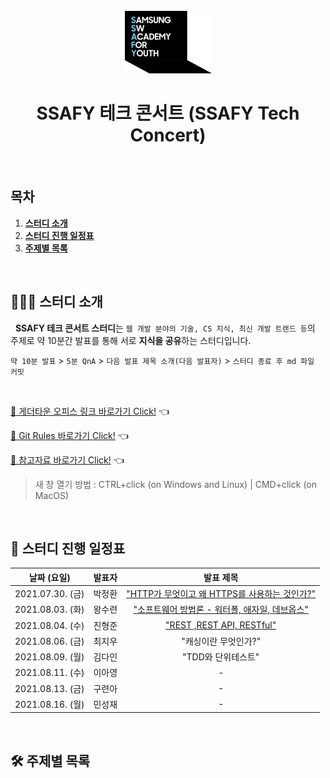 <div align="center">
  <br />
  <img src="./images/ssafy_main_logo.png" alt="SSAFY" />
  <br />
  <h1>SSAFY 테크 콘서트 (SSAFY Tech Concert)</h1>
  <br />
</div>

## 목차

1. [**스터디 소개**](#1)
2. [**스터디 진행 일정표**](#2)
3. [**주제별 목록**](#3)

<br />

<div id="1"></div>

## 💁🏻‍♂ 스터디 소개

&nbsp;&nbsp;**SSAFY 테크 콘서트 스터디**는 `웹 개발 분야의 기술, CS 지식, 최신 개발 트랜드 등`의 주제로 약 10분간 발표를 통해 서로 **지식을 공유**하는 스터디입니다.

`약 10분 발표` > `5분 QnA` > `다음 발표 제목 소개(다음 발표자)` > `스터디 종료 후 md 파일 커밋`

<br />

[🔗 게더타운 오피스 링크 바로가기 Click!](https://gather.town/invite?token=g5VISkik) 👈

[🔗 Git Rules 바로가기 Click!](https://github.com/ssafy-tech-concert/ssafy-tech-concert/tree/master/rules) 👈

[🔗 참고자료 바로가기 Click!](https://github.com/ssafy-tech-concert/ssafy-tech-concert/tree/master/reference) 👈

> 새 창 열기 방법 : CTRL+click (on Windows and Linux) | CMD+click (on MacOS)

<br />

<div id="2"></div>

## 📅 스터디 진행 일정표

|   날짜 (요일)    | 발표자 |                                                                  발표 제목                                                                  |
| :--------------: | :----: | :-----------------------------------------------------------------------------------------------------------------------------------------: |
| 2021.07.30. (금) | 박정환 |   ["HTTP가 무엇이고 왜 HTTPS를 사용하는 것인가?"](https://github.com/ssafy-tech-concert/ssafy-tech-concert/blob/master/web/HTTP_HTTPS.md)   |
| 2021.08.03. (화) | 왕수련 | ["소프트웨어 방법론 - 워터폴, 애자일, 데브옵스"](https://github.com/ssafy-tech-concert/ssafy-tech-concert/blob/master/DevOps/SW_methods.md) |
| 2021.08.04. (수) | 진형준 |       ["REST ,REST API, RESTful"](https://github.com/ssafy-tech-concert/ssafy-tech-concert/blob/master/web/REST.md)                |
| 2021.08.06. (금) | 최지우 |                                                            "캐싱이란 무엇인가?"                                                             |
| 2021.08.09. (월) | 김다인 |                                                          "TDD와 단위테스트"                                                                  |
| 2021.08.11. (수) | 이아영 |                                                                      -                                                                      |
| 2021.08.13. (금) | 구련아 |                                                                      -                                                                      |
| 2021.08.16. (월) | 민성재 |                                                                      -                                                                      |

<br />

<div id="3"></div>

## 🛠 주제별 목록

